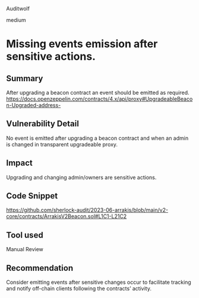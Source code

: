 Auditwolf

medium

# Missing events emission after sensitive actions.

## Summary
After upgrading a beacon contract an event should be emitted as required.
https://docs.openzeppelin.com/contracts/4.x/api/proxy#UpgradeableBeacon-Upgraded-address-

## Vulnerability Detail
No event is emitted after upgrading a beacon contract and when an admin is changed in transparent upgradeable proxy.

## Impact
Upgrading and changing admin/owners are sensitive actions.
## Code Snippet

https://github.com/sherlock-audit/2023-06-arrakis/blob/main/v2-core/contracts/ArrakisV2Beacon.sol#L1C1-L21C2

## Tool used

Manual Review

## Recommendation
Consider emitting events after sensitive changes occur to facilitate tracking and notify off-chain clients following the contracts’ activity.
